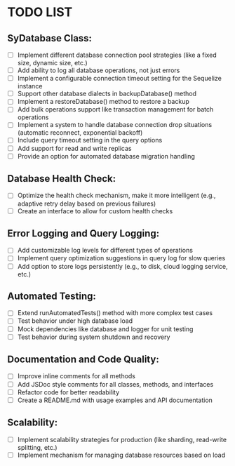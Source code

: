 # TODO LIST

## SyDatabase Class:

- [ ] Implement different database connection pool strategies (like a fixed size, dynamic size, etc.)
- [ ] Add ability to log all database operations, not just errors
- [ ] Implement a configurable connection timeout setting for the Sequelize instance
- [ ] Support other database dialects in backupDatabase() method
- [ ] Implement a restoreDatabase() method to restore a backup
- [ ] Add bulk operations support like transaction management for batch operations
- [ ] Implement a system to handle database connection drop situations (automatic reconnect, exponential backoff)
- [ ] Include query timeout setting in the query options
- [ ] Add support for read and write replicas
- [ ] Provide an option for automated database migration handling

## Database Health Check:

- [ ] Optimize the health check mechanism, make it more intelligent (e.g., adaptive retry delay based on previous failures)
- [ ] Create an interface to allow for custom health checks

## Error Logging and Query Logging:

- [ ] Add customizable log levels for different types of operations
- [ ] Implement query optimization suggestions in query log for slow queries
- [ ] Add option to store logs persistently (e.g., to disk, cloud logging service, etc.)

## Automated Testing:

- [ ] Extend runAutomatedTests() method with more complex test cases
- [ ] Test behavior under high database load
- [ ] Mock dependencies like database and logger for unit testing
- [ ] Test behavior during system shutdown and recovery

## Documentation and Code Quality:

- [ ] Improve inline comments for all methods
- [ ] Add JSDoc style comments for all classes, methods, and interfaces
- [ ] Refactor code for better readability
- [ ] Create a README.md with usage examples and API documentation

## Scalability:

- [ ] Implement scalability strategies for production (like sharding, read-write splitting, etc.)
- [ ] Implement mechanism for managing database resources based on load
